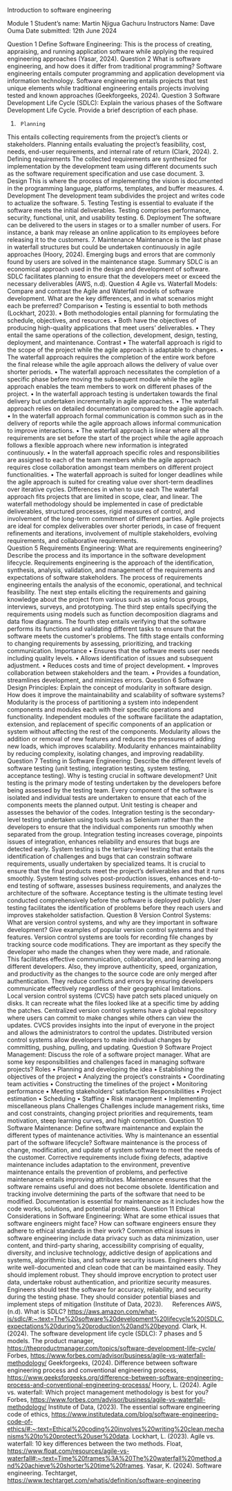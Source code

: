 Introduction to software engineering

Module 1
Student’s name: Martin Njigua Gachuru
Instructors Name: Dave Ouma
Date submitted: 12th June 2024







 
Question 1
Define Software Engineering:
This is the process of creating, appraising, and running application software while applying the required engineering approaches (Yasar, 2024).
Question 2
What is software engineering, and how does it differ from traditional programming? 
Software engineering entails computer programming and application development via information technology. Software engineering entails projects that test unique elements while traditional engineering entails projects involving tested and known approaches (Geekforgeeks, 2024). 
Question 3
Software Development Life Cycle (SDLC): Explain the various phases of the Software Development Life Cycle. Provide a brief description of each phase. 
1.      Planning
This entails collecting requirements from the project’s clients or stakeholders. Planning entails evaluating the project’s feasibility, cost, needs, end-user requirements, and internal rate of return (Clark, 2024).
2.      Defining requirements 
The collected requirements are synthesized for implementation by the development team using different documents such as the software requirement specification and use case document.
3.      Design
This is where the process of implementing the vision is documented in the programming language, platforms, templates, and buffer measures.
4.      Development 
The development team subdivides the project and writes code to actualize the software.
5.      Testing
Testing is essential to evaluate if the software meets the initial deliverables. Testing comprises performance, security, functional, unit, and usability testing.
6.      Deployment
The software can be delivered to the users in stages or to a smaller number of users. For instance, a bank may release an online application to its employees before releasing it to the customers.
7.      Maintenance 
Maintenance is the last phase in waterfall structures but could be undertaken continuously in agile approaches (Hoory, 2024). Emerging bugs and errors that are commonly found by users are solved in the maintenance stage.
Summary
SDLC is an economical approach used in the design and development of software. SDLC facilitates planning to ensure that the developers meet or exceed the necessary deliverables (AWS, n.d). 
Question 4
Agile vs. Waterfall Models: Compare and contrast the Agile and Waterfall models of software development. What are the key differences, and in what scenarios might each be preferred? 
Comparison
•	Testing is essential to both methods (Lockhart, 2023).
•	Both methodologies entail planning for formulating the schedule, objectives, and resources.
•	Both have the objectives of producing high-quality applications that meet users’ deliverables.
•	They entail the same operations of the collection, development, design, testing, deployment, and maintenance.
Contrast 
•	The waterfall approach is rigid to the scope of the project while the agile approach is adaptable to changes.
•	The waterfall approach requires the completion of the entire work before the final release while the agile approach allows the delivery of value over shorter periods.
•	The waterfall approach necessitates the completion of a specific phase before moving the subsequent module while the agile approach enables the team members to work on different phases of the project.
•	In the waterfall approach testing is undertaken towards the final delivery but undertaken incrementally in agile approaches.
•	The waterfall approach relies on detailed documentation compared to the agile approach.
•	In the waterfall approach formal communication is common such as in the delivery of reports while the agile approach allows informal communication to improve interactions.
•	The waterfall approach is linear where all the requirements are set before the start of the project while the agile approach follows a flexible approach where new information is integrated continuously.
•	In the waterfall approach specific roles and responsibilities are assigned to each of the team members while the agile approach requires close collaboration amongst team members on different project functionalities.
•	The waterfall approach is suited for longer deadlines while the agile approach is suited for creating value over short-term deadlines over iterative cycles. 
Differences in when to use each
The waterfall approach fits projects that are limited in scope, clear, and linear. The waterfall methodology should be implemented in case of predictable deliverables, structured processes, rigid measures of control, and involvement of the long-term commitment of different parties. 
Agile projects are ideal for complex deliverables over shorter periods, in case of frequent refinements and iterations, involvement of multiple stakeholders, evolving requirements, and collaborative requirements.  
Question 5
Requirements Engineering: What are requirements engineering? Describe the process and its importance in the software development lifecycle. 
Requirements engineering is the approach of the identification, synthesis, analysis, validation, and management of the requirements and expectations of software stakeholders. The process of requirements engineering entails the analysis of the economic, operational, and technical feasibility. The next step entails eliciting the requirements and gaining knowledge about the project from various such as using focus groups, interviews, surveys, and prototyping. The third step entails specifying the requirements using models such as function decomposition diagrams and data flow diagrams. The fourth step entails verifying that the software performs its functions and validating different tasks to ensure that the software meets the customer's problems. The fifth stage entails conforming to changing requirements by assessing, prioritizing, and tracking communication. 
Importance 
•	Ensures that the software meets user needs including quality levels.
•	Allows identification of issues and subsequent adjustment.
•	Reduces costs and time of project development.
•	Improves collaboration between stakeholders and the team.
•	Provides a foundation, streamlines development, and minimizes errors.
Question 6
Software Design Principles: Explain the concept of modularity in software design. How does it improve the maintainability and scalability of software systems? 
Modularity is the process of partitioning a system into independent components and modules each with their specific operations and functionality. Independent modules of the software facilitate the adaptation, extension, and replacement of specific components of an application or system without affecting the rest of the components. Modularity allows the addition or removal of new features and reduces the pressures of adding new loads, which improves scalability. Modularity enhances maintainability by reducing complexity, isolating changes, and improving readability.
Question 7
Testing in Software Engineering: Describe the different levels of software testing (unit testing, integration testing, system testing, acceptance testing). Why is testing crucial in software development? 
Unit testing is the primary mode of testing undertaken by the developers before being assessed by the testing team. Every component of the software is isolated and individual tests are undertaken to ensure that each of the components meets the planned output. Unit testing is cheaper and assesses the behavior of the codes.
Integration testing is the secondary-level testing undertaken using tools such as Selenium rather than the developers to ensure that the individual components run smoothly when separated from the group. Integration testing increases coverage, pinpoints issues of integration, enhances reliability and ensures that bugs are detected early. 
System testing is the tertiary-level testing that entails the identification of challenges and bugs that can constrain software requirements, usually undertaken by specialized teams. It is crucial to ensure that the final products meet the project’s deliverables and that it runs smoothly. System testing solves post-production issues, enhances end-to-end testing of software, assesses business requirements, and analyzes the architecture of the software. 
Acceptance testing is the ultimate testing level conducted comprehensively before the software is deployed publicly. User testing facilitates the identification of problems before they reach users and improves stakeholder satisfaction. 
Question 8
Version Control Systems: What are version control systems, and why are they important in software development? Give examples of popular version control systems and their features. 
Version control systems are tools for recording file changes by tracking source code modifications. They are important as they specify the developer who made the changes when they were made, and rationale. This facilitates effective communication, collaboration, and learning among different developers. Also, they improve authenticity, speed, organization, and productivity as the changes to the source code are only merged after authentication. They reduce conflicts and errors by ensuring developers communicate effectively regardless of their geographical limitations.  
Local version control systems (CVCS) have patch sets placed uniquely on disks. It can recreate what the files looked like at a specific time by adding the patches. Centralized version control systems have a global repository where users can commit to make changes while others can view the updates. CVCS provides insights into the input of everyone in the project and allows the administrators to control the updates.
Distributed version control systems allow developers to make individual changes by committing, pushing, pulling, and updating. 
Question 9
Software Project Management: Discuss the role of a software project manager. What are some key responsibilities and challenges faced in managing software projects? 
Roles
•	Planning and developing the idea
•	Establishing the objectives of the project
•	Analyzing the project’s constraints 
•	Coordinating team activities
•	Constructing the timelines of the project 
•	Monitoring performance
•	Meeting stakeholders’ satisfaction
Responsibilities 
•	Project estimation 
•	Scheduling 
•	Staffing
•	Risk management 
•	Implementing miscellaneous plans
Challenges 
Challenges include management risks, time and cost constraints, changing project priorities and requirements, team motivation, steep learning curves, and high competition.
Question 10
Software Maintenance: Define software maintenance and explain the different types of maintenance activities. Why is maintenance an essential part of the software lifecycle? 
Software maintenance is the process of change, modification, and update of system software to meet the needs of the customer. Corrective requirements include fixing defects, adaptive maintenance includes adaptation to the environment, preventive maintenance entails the prevention of problems, and perfective maintenance entails improving attributes. 
Maintenance ensures that the software remains useful and does not become obsolete. Identification and tracking involve determining the parts of the software that need to be modified. Documentation is essential for maintenance as it includes how the code works, solutions, and potential problems.
Question 11
Ethical Considerations in Software Engineering: What are some ethical issues that software engineers might face? How can software engineers ensure they adhere to ethical standards in their work?
Common ethical issues in software engineering include data privacy such as data minimization, user content, and third-party sharing, accessibility comprising of equality, diversity, and inclusive technology, addictive design of applications and systems, algorithmic bias, and software security issues.
Engineers should write well-documented and clean code that can be maintained easily. They should implement robust. They should improve encryption to protect user data, undertake robust authentication, and prioritize security measures. Engineers should test the software for accuracy, reliability, and security during the testing phase. They should consider potential biases and implement steps of mitigation (Institute of Data, 2023).
 
References
AWS, (n.d). What is SDLC? https://aws.amazon.com/what-is/sdlc/#:~:text=The%20software%20development%20lifecycle%20(SDLC,expectations%20during%20production%20and%20beyond.
Clark, H. (2024). The software development life cycle (SDLC): 7 phases and 5 models. The product manager, https://theproductmanager.com/topics/software-development-life-cycle/
Forbes, https://www.forbes.com/advisor/business/agile-vs-waterfall-methodology/
Geekforgeeks, (2024). Difference between software engineering process and conventional engineering process, https://www.geeksforgeeks.org/difference-between-software-engineering-process-and-conventional-engineering-processs/
Hoory, L. (2024). Agile vs. waterfall: Which project management methodology is best for you? Forbes, https://www.forbes.com/advisor/business/agile-vs-waterfall-methodology/
Institute of Data, (2023). The essential software engineering code of ethics, https://www.institutedata.com/blog/software-engineering-code-of-ethics/#:~:text=Ethical%20coding%20involves%20writing%20clean,mechanisms%20to%20protect%20user%20data.
Lockhart, L. (2023). Agile vs. waterfall: 10 key differences between the two methods. Float, https://www.float.com/resources/agile-vs-waterfall#:~:text=Time%20frames%3A%20The%20waterfall%20method,and%20achieve%20shorter%20time%20frames.
Yasar, K. (2024). Software engineering. Techtarget, https://www.techtarget.com/whatis/definition/software-engineering


